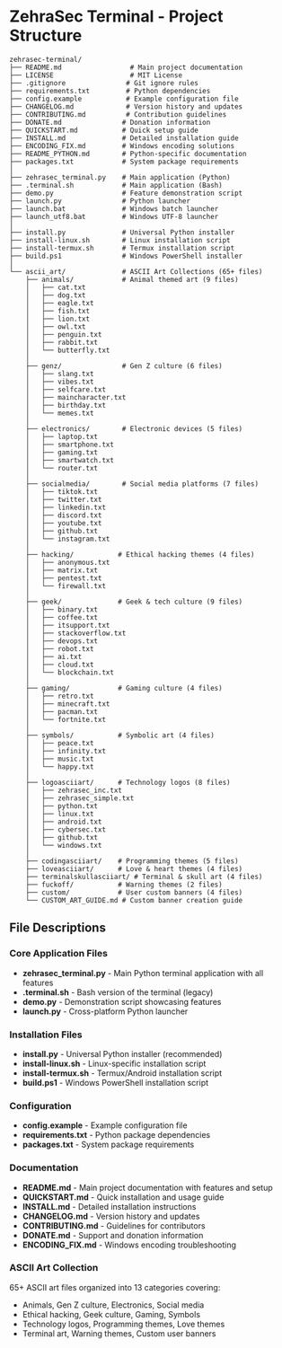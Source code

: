 # ZehraSec Terminal - Project Structure

```
zehrasec-terminal/
├── README.md                 # Main project documentation
├── LICENSE                   # MIT License
├── .gitignore               # Git ignore rules
├── requirements.txt         # Python dependencies
├── config.example           # Example configuration file
├── CHANGELOG.md             # Version history and updates
├── CONTRIBUTING.md          # Contribution guidelines
├── DONATE.md               # Donation information
├── QUICKSTART.md           # Quick setup guide
├── INSTALL.md              # Detailed installation guide
├── ENCODING_FIX.md         # Windows encoding solutions
├── README_PYTHON.md        # Python-specific documentation
├── packages.txt            # System package requirements
│
├── zehrasec_terminal.py    # Main application (Python)
├── .terminal.sh            # Main application (Bash)
├── demo.py                 # Feature demonstration script
├── launch.py               # Python launcher
├── launch.bat              # Windows batch launcher
├── launch_utf8.bat         # Windows UTF-8 launcher
│
├── install.py              # Universal Python installer
├── install-linux.sh        # Linux installation script
├── install-termux.sh       # Termux installation script
├── build.ps1               # Windows PowerShell installer
│
└── ascii_art/              # ASCII Art Collections (65+ files)
    ├── animals/            # Animal themed art (9 files)
    │   ├── cat.txt
    │   ├── dog.txt
    │   ├── eagle.txt
    │   ├── fish.txt
    │   ├── lion.txt
    │   ├── owl.txt
    │   ├── penguin.txt
    │   ├── rabbit.txt
    │   └── butterfly.txt
    │
    ├── genz/               # Gen Z culture (6 files)
    │   ├── slang.txt
    │   ├── vibes.txt
    │   ├── selfcare.txt
    │   ├── maincharacter.txt
    │   ├── birthday.txt
    │   └── memes.txt
    │
    ├── electronics/        # Electronic devices (5 files)
    │   ├── laptop.txt
    │   ├── smartphone.txt
    │   ├── gaming.txt
    │   ├── smartwatch.txt
    │   └── router.txt
    │
    ├── socialmedia/        # Social media platforms (7 files)
    │   ├── tiktok.txt
    │   ├── twitter.txt
    │   ├── linkedin.txt
    │   ├── discord.txt
    │   ├── youtube.txt
    │   ├── github.txt
    │   └── instagram.txt
    │
    ├── hacking/           # Ethical hacking themes (4 files)
    │   ├── anonymous.txt
    │   ├── matrix.txt
    │   ├── pentest.txt
    │   └── firewall.txt
    │
    ├── geek/              # Geek & tech culture (9 files)
    │   ├── binary.txt
    │   ├── coffee.txt
    │   ├── itsupport.txt
    │   ├── stackoverflow.txt
    │   ├── devops.txt
    │   ├── robot.txt
    │   ├── ai.txt
    │   ├── cloud.txt
    │   └── blockchain.txt
    │
    ├── gaming/            # Gaming culture (4 files)
    │   ├── retro.txt
    │   ├── minecraft.txt
    │   ├── pacman.txt
    │   └── fortnite.txt
    │
    ├── symbols/           # Symbolic art (4 files)
    │   ├── peace.txt
    │   ├── infinity.txt
    │   ├── music.txt
    │   └── happy.txt
    │
    ├── logoasciiart/      # Technology logos (8 files)
    │   ├── zehrasec_inc.txt
    │   ├── zehrasec_simple.txt
    │   ├── python.txt
    │   ├── linux.txt
    │   ├── android.txt
    │   ├── cybersec.txt
    │   ├── github.txt
    │   └── windows.txt
    │
    ├── codingasciiart/    # Programming themes (5 files)
    ├── loveasciiart/      # Love & heart themes (4 files)
    ├── terminalskullasciiart/ # Terminal & skull art (4 files)
    ├── fuckoff/           # Warning themes (2 files)
    ├── custom/            # User custom banners (4 files)
    └── CUSTOM_ART_GUIDE.md # Custom banner creation guide
```

## File Descriptions

### Core Application Files
- **zehrasec_terminal.py** - Main Python terminal application with all features
- **.terminal.sh** - Bash version of the terminal (legacy)
- **demo.py** - Demonstration script showcasing features
- **launch.py** - Cross-platform Python launcher

### Installation Files
- **install.py** - Universal Python installer (recommended)
- **install-linux.sh** - Linux-specific installation script
- **install-termux.sh** - Termux/Android installation script
- **build.ps1** - Windows PowerShell installation script

### Configuration
- **config.example** - Example configuration file
- **requirements.txt** - Python package dependencies
- **packages.txt** - System package requirements

### Documentation
- **README.md** - Main project documentation with features and setup
- **QUICKSTART.md** - Quick installation and usage guide
- **INSTALL.md** - Detailed installation instructions
- **CHANGELOG.md** - Version history and updates
- **CONTRIBUTING.md** - Guidelines for contributors
- **DONATE.md** - Support and donation information
- **ENCODING_FIX.md** - Windows encoding troubleshooting

### ASCII Art Collection
65+ ASCII art files organized into 13 categories covering:
- Animals, Gen Z culture, Electronics, Social media
- Ethical hacking, Geek culture, Gaming, Symbols
- Technology logos, Programming themes, Love themes
- Terminal art, Warning themes, Custom user banners
